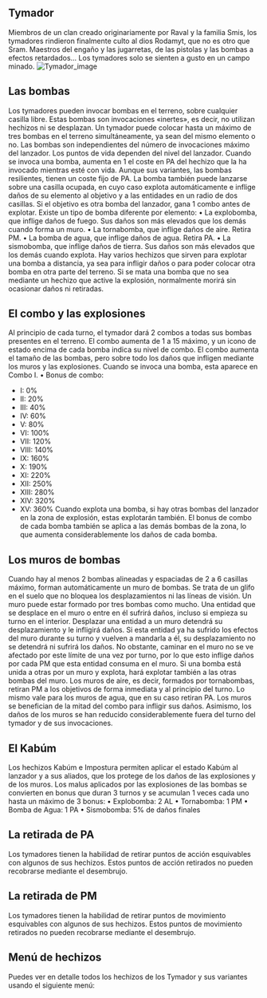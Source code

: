 ## Tymador
Miembros de un clan creado originariamente por Raval y la familia Smis, los tymadores rindieron finalmente culto al dios Rodamyt, que no es otro que Sram. Maestros del engaño y las jugarretas, de las pistolas y las bombas a efectos retardados... Los tymadores solo se sienten a gusto en un campo minado.
![Tymador_image](https://cdn.discordapp.com/attachments/1103795819691376721/1103796896604110938/13.png)

## Las bombas
Los tymadores pueden invocar bombas en el terreno, sobre cualquier casilla libre. Estas bombas son invocaciones «inertes», es decir, no utilizan hechizos ni se desplazan.
Un tymador puede colocar hasta un máximo de tres bombas en el terreno simultáneamente, ya sean del mismo elemento o no. Las bombas son independientes del número de invocaciones máximo del lanzador. Los puntos de vida dependen del nivel del lanzador.
Cuando se invoca una bomba, aumenta en 1 el coste en PA del hechizo que la ha invocado mientras esté con vida. Aunque sus variantes, las bombas resilientes, tienen un coste fijo de PA.
La bomba también puede lanzarse sobre una casilla ocupada, en cuyo caso explota automáticamente e inflige daños de su elemento al objetivo y a las entidades en un radio de dos casillas. Si el objetivo es otra bomba del lanzador, gana 1 combo antes de explotar.
Existe un tipo de bomba diferente por elemento:
• La explobomba, que inflige daños de fuego. Sus daños son más elevados que los demás cuando forma un muro.
• La tornabomba, que inflige daños de aire. Retira PM.
• La bomba de agua, que inflige daños de agua. Retira PA.
• La sismobomba, que inflige daños de tierra. Sus daños son más elevados que los demás cuando explota.
Hay varios hechizos que sirven para explotar una bomba a distancia, ya sea para infligir daños o para poder colocar otra bomba en otra parte del terreno.
Si se mata una bomba que no sea mediante un hechizo que active la explosión, normalmente morirá sin ocasionar daños ni retiradas.

## El combo y las explosiones
Al principio de cada turno, el tymador dará 2 combos a todas sus bombas presentes en el terreno. El combo aumenta de 1 a 15 máximo, y un icono de estado encima de cada bomba indica su nivel de combo. 
El combo aumenta el tamaño de las bombas, pero sobre todo los daños que infligen mediante los muros y las explosiones. 
Cuando se invoca una bomba, esta aparece en Combo I.
• Bonus de combo:
- I: 0%
- II: 20%
- III: 40%
- IV: 60%
- V: 80%
- VI: 100%
- VII: 120%
- VIII: 140%
- IX: 160%
- X: 190%
- XI: 220%
- XII: 250%
- XIII: 280%
- XIV: 320%
- XV: 360%
Cuando explota una bomba, si hay otras bombas del lanzador en la zona de explosión, estas explotarán también. El bonus de combo de cada bomba también se aplica a las demás bombas de la zona, lo que aumenta considerablemente los daños de cada bomba.

## Los muros de bombas
Cuando hay al menos 2 bombas alineadas y espaciadas de 2 a 6 casillas máximo, forman automáticamente un muro de bombas. Se trata de un glifo en el suelo que no bloquea los desplazamientos ni las líneas de visión. Un muro puede estar formado por tres bombas como mucho.
Una entidad que se desplace en el muro o entre en él sufrirá daños, incluso si empieza su turno en el interior.
Desplazar una entidad a un muro detendrá su desplazamiento y le infligirá daños. Si esta entidad ya ha sufrido los efectos del muro durante su turno y vuelven a mandarla a él, su desplazamiento no se detendrá ni sufrirá los daños.
No obstante, caminar en el muro no se ve afectado por este límite de una vez por turno, por lo que esto inflige daños por cada PM que esta entidad consuma en el muro.
Si una bomba está unida a otras por un muro y explota, hará explotar también a las otras bombas del muro.
Los muros de aire, es decir, formados por tornabombas, retiran PM a los objetivos de forma inmediata y al principio del turno. Lo mismo vale para los muros de agua, que en su caso retiran PA.
Los muros se benefician de la mitad del combo para infligir sus daños. Asimismo, los daños de los muros se han reducido considerablemente fuera del turno del tymador y de sus invocaciones.

## El Kabúm
Los hechizos Kabúm e Impostura permiten aplicar el estado Kabúm al lanzador y a sus aliados, que los protege de los daños de las explosiones y de los muros. Los malus aplicados por las explosiones de las bombas se convierten en bonus que duran 3 turnos y se acumulan 1 veces cada uno hasta un máximo de 3 bonus: 
• Explobomba: 2 AL
• Tornabomba: 1 PM
• Bomba de Agua: 1 PA
• Sismobomba: 5% de daños finales

## La retirada de PA
Los tymadores tienen la habilidad de retirar puntos de acción esquivables con algunos de sus hechizos.
Estos puntos de acción retirados no pueden recobrarse mediante el desembrujo.

## La retirada de PM
Los tymadores tienen la habilidad de retirar puntos de movimiento esquivables con algunos de sus hechizos.
Estos puntos de movimiento retirados no pueden recobrarse mediante el desembrujo.

## Menú de hechizos
Puedes ver en detalle todos los hechizos de los Tymador y sus variantes usando el siguiente menú:
<component type={TYMADOR_SPELLS_MENU}>